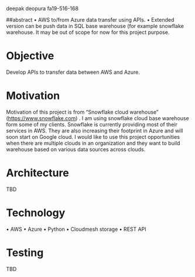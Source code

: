 deepak deopura fa19-516-168

##abstract
•	AWS to/from Azure data transfer using APIs.
•	Extended version can be push data in SQL base warehouse (for example snowflake warehouse. It may be out of scope for now for this project purpose.

# Objective
Develop APIs to transfer data between AWS and Azure.

# Motivation
Motivation of this project is from “Snowflake cloud warehouse” (https://www.snowflake.com) . I am using snowflake cloud base warehouse form some of my clients. Snowflake is currently providing most of their services in AWS. They are also increasing their footprint in Azure and will soon start on Google cloud.
I would like to use this project opportunities when there are multiple clouds in an organization and they want to build warehouse based on various data sources across clouds.

# Architecture
TBD

# Technology
•	AWS
•	Azure
•	Python
•	Cloudmesh storage
•	REST API

# Testing
TBD

